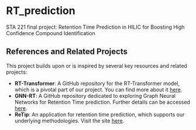 # RT_prediction
STA 221 final project: Retention Time Prediction in HILIC for Boosting High Confidence Compound Identification 

## References and Related Projects

This project builds upon or is inspired by several key resources and related projects:

- **RT-Transformer**: A GitHub repository for the RT-Transformer model, which is a pivotal part of our project. You can find more about it [here](https://github.com/01dadada/RT-Transformer).
- **GNN-RT**: A GitHub repository dedicated to exploring Graph Neural Networks for Retention Time prediction. Further details can be accessed [here](https://github.com/Qiong-Yang/GNN-RT).
- **ReTip**: An application for retention time prediction, which supports our underlying methodologies. Visit the site [here](https://www.retip.app).
